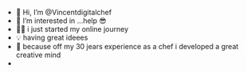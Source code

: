 - 👋 Hi, I’m @Vincentdigitalchef
- 👀 I’m interested in ...help 😎
- 🧑‍🍳 i just started my online journey
- 💡 having great ideees
- 🤯 because off my 30 jears experience as a chef i developed a great creative mind
-  
<!---
Vincentdigitalchef/Vincentdigitalchef is a ✨ special ✨ repository because its `README.md` (this file) appears on your GitHub profile.
You can click the Preview link to take a look at your changes.
--->
